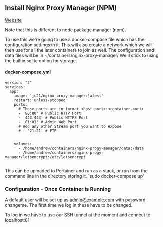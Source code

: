 ## Install Nginx Proxy Manager (NPM)
[Website](https://nginxproxymanager.com/)

Note that this is different to node package manager (npm).

To use this we're going to use a docker-compose file which has the configuration settings in it.
This will also create a network which we will then use for all the later containers to join as well. The configuration and data files will be in ~/containers/nginx-proxy-manager/
We'll stick to using the builtin sqlite option for storage.


#### docker-compose.yml
```
version: "3"
services:
  app:
    image: 'jc21/nginx-proxy-manager:latest'
    restart: unless-stopped
    ports:
      # These ports are in format <host-port>:<container-port>
      - '80:80' # Public HTTP Port
      - '443:443' # Public HTTPS Port
      - '81:81' # Admin Web Port
      # Add any other Stream port you want to expose
      # - '21:21' # FTP


    volumes:
      - /home/andrew/containers/nginx-progy-manager/data:/data
      - /home/andrew/containers/nginx-progy-manager/letsencrypt:/etc/letsencrypt
      
```

This can be uploaded to Portainer and run as a stack, or run from the command line in the directory storing it.
`sudo docker-compose up'


### Configuration - Once Container is Running
A default user will be set up as admin@example.com with password changeme. The first time we log in these have to be changed.

To log in we have to use our SSH tunnel at the moment and connect to localhost:81
